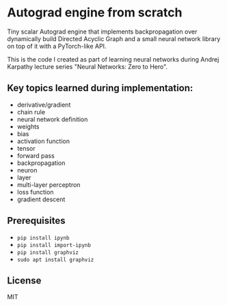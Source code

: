# **Autograd engine from scratch**

Tiny scalar Autograd engine that implements backpropagation over dynamically build Directed Acyclic Graph and a small neural network library on top of it with a PyTorch-like API.

This is the code I created as part of learning neural networks during Andrej Karpathy lecture series "Neural Networks: Zero to Hero".

## Key topics learned during implementation:
- derivative/gradient
- chain rule
- neural network definition
- weights
- bias
- activation function
- tensor
- forward pass
- backpropagation
- neuron
- layer
- multi-layer perceptron
- loss function
- gradient descent

## Prerequisites

- `pip install ipynb`
- `pip install import-ipynb`
- `pip install graphviz`
- `sudo apt install graphviz`

## License
MIT